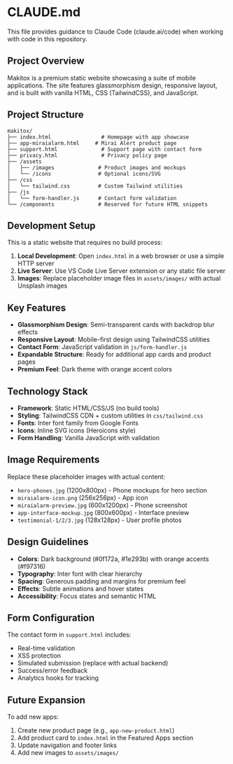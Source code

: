 # CLAUDE.md

This file provides guidance to Claude Code (claude.ai/code) when working with code in this repository.

## Project Overview

Makitox is a premium static website showcasing a suite of mobile applications. The site features glassmorphism design, responsive layout, and is built with vanilla HTML, CSS (TailwindCSS), and JavaScript.

## Project Structure

```
makitox/
├── index.html                # Homepage with app showcase
├── app-miraialarm.html     # Mirai Alert product page
├── support.html              # Support page with contact form
├── privacy.html              # Privacy policy page
├── /assets
│   ├── /images              # Product images and mockups
│   └── /icons               # Optional icons/SVG
├── /css
│   └── tailwind.css         # Custom Tailwind utilities
├── /js
│   └── form-handler.js      # Contact form validation
└── /components              # Reserved for future HTML snippets
```

## Development Setup

This is a static website that requires no build process:

1. **Local Development**: Open `index.html` in a web browser or use a simple HTTP server
2. **Live Server**: Use VS Code Live Server extension or any static file server
3. **Images**: Replace placeholder image files in `assets/images/` with actual Unsplash images

## Key Features

- **Glassmorphism Design**: Semi-transparent cards with backdrop blur effects
- **Responsive Layout**: Mobile-first design using TailwindCSS utilities
- **Contact Form**: JavaScript validation in `js/form-handler.js`
- **Expandable Structure**: Ready for additional app cards and product pages
- **Premium Feel**: Dark theme with orange accent colors

## Technology Stack

- **Framework**: Static HTML/CSS/JS (no build tools)
- **Styling**: TailwindCSS CDN + custom utilities in `css/tailwind.css`
- **Fonts**: Inter font family from Google Fonts
- **Icons**: Inline SVG icons (Heroicons style)
- **Form Handling**: Vanilla JavaScript with validation

## Image Requirements

Replace these placeholder images with actual content:
- `hero-phones.jpg` (1200x800px) - Phone mockups for hero section
- `miraialarm-icon.png` (256x256px) - App icon
- `miraialarm-preview.jpg` (600x1200px) - Phone screenshot
- `app-interface-mockup.jpg` (800x600px) - Interface preview
- `testimonial-1/2/3.jpg` (128x128px) - User profile photos

## Design Guidelines

- **Colors**: Dark background (#0f172a, #1e293b) with orange accents (#f97316)
- **Typography**: Inter font with clear hierarchy
- **Spacing**: Generous padding and margins for premium feel
- **Effects**: Subtle animations and hover states
- **Accessibility**: Focus states and semantic HTML

## Form Configuration

The contact form in `support.html` includes:
- Real-time validation
- XSS protection
- Simulated submission (replace with actual backend)
- Success/error feedback
- Analytics hooks for tracking

## Future Expansion

To add new apps:
1. Create new product page (e.g., `app-new-product.html`)
2. Add product card to `index.html` in the Featured Apps section
3. Update navigation and footer links
4. Add new images to `assets/images/`